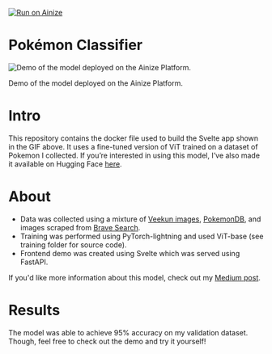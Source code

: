 [![Run on Ainize](https://ainize.ai/images/run_on_ainize_button.svg)](https://ainize.web.app/redirect?git_repo=https://github.com/imjeffhi4/pokemon-classifier)

# Pokémon Classifier

![Demo of the model deployed on the Ainize Platform.](https://i.ibb.co/3srB9zt/demo-alternate.gif)

Demo of the model deployed on the Ainize Platform.

# Intro

This repository contains the docker file used to build the Svelte app shown in the GIF above. It uses a fine-tuned version of ViT trained on a dataset of Pokemon I collected. If you’re interested in using this model, I’ve also made it available on Hugging Face [here](https://huggingface.co/imjeffhi/pokemon_classifier). 

# About

- Data was collected using a mixture of [Veekun images](https://veekun.com/dex/downloads), [PokemonDB](https://pokemondb.net/), and images scraped from [Brave Search](https://brave.com/search/).
- Training was performed using PyTorch-lightning and used ViT-base (see training folder for source code).
- Frontend demo was created using Svelte which was served using FastAPI.

If you'd like more information about this model, check out my [Medium post](https://medium.com/@imjeffhi4/tutorial-using-vision-transformer-vit-to-create-a-pok%C3%A9mon-classifier-cb3f26ff2c20).

# Results

The model was able to achieve 95% accuracy on my validation dataset. Though, feel free to check out the demo and try it yourself!
